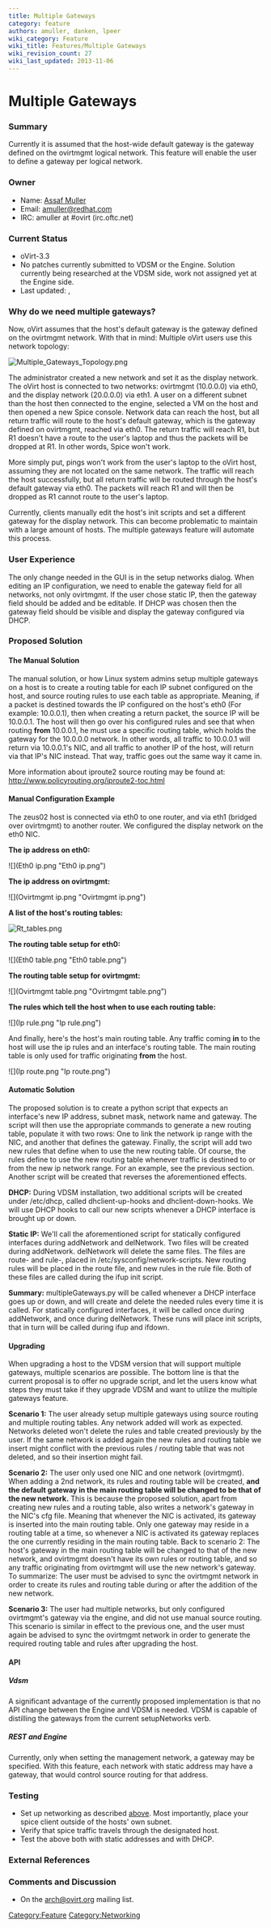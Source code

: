 ```yaml
---
title: Multiple Gateways
category: feature
authors: amuller, danken, lpeer
wiki_category: Feature
wiki_title: Features/Multiple Gateways
wiki_revision_count: 27
wiki_last_updated: 2013-11-06
---
```


# Multiple Gateways

### Summary

Currently it is assumed that the host-wide default gateway is the gateway defined on the ovirtmgmt logical network. This feature will enable the user to define a gateway per logical network.

### Owner

*   Name: [ Assaf Muller](User:amuller)
*   Email: <amuller@redhat.com>
*   IRC: amuller at #ovirt (irc.oftc.net)

### Current Status

*   oVirt-3.3
*   No patches currently submitted to VDSM or the Engine. Solution currently being researched at the VDSM side, work not assigned yet at the Engine side.
*   Last updated: ,

### Why do we need multiple gateways?

Now, oVirt assumes that the host's default gateway is the gateway defined on the ovirtmgmt network. With that in mind: Multiple oVirt users use this network topology:

![](Multiple_Gateways_Topology.png "Multiple_Gateways_Topology.png")

The administrator created a new network and set it as the display network. The oVirt host is connected to two networks: ovirtmgmt (10.0.0.0) via eth0, and the display network (20.0.0.0) via eth1. A user on a different subnet than the host then connected to the engine, selected a VM on the host and then opened a new Spice console. Network data can reach the host, but all return traffic will route to the host's default gateway, which is the gateway defined on ovirtmgmt, reached via eth0. The return traffic will reach R1, but R1 doesn't have a route to the user's laptop and thus the packets will be dropped at R1. In other words, Spice won't work.

More simply put, pings won't work from the user's laptop to the oVirt host, assuming they are not located on the same network. The traffic will reach the host successfully, but all return traffic will be routed through the host's default gateway via eth0. The packets will reach R1 and will then be dropped as R1 cannot route to the user's laptop.

Currently, clients manually edit the host's init scripts and set a different gateway for the display network. This can become problematic to maintain with a large amount of hosts. The multiple gateways feature will automate this process.

### User Experience

The only change needed in the GUI is in the setup networks dialog. When editing an IP configuration, we need to enable the gateway field for all networks, not only ovirtmgmt. If the user chose static IP, then the gateway field should be added and be editable. If DHCP was chosen then the gateway field should be visible and display the gateway configured via DHCP.

### Proposed Solution

#### The Manual Solution

The manual solution, or how Linux system admins setup multiple gateways on a host is to create a routing table for each IP subnet configured on the host, and source routing rules to use each table as appropriate. Meaning, if a packet is destined towards the IP configured on the host's eth0 (For example: 10.0.0.1), then when creating a return packet, the source IP will be 10.0.0.1. The host will then go over his configured rules and see that when routing **from** 10.0.0.1, he must use a specific routing table, which holds the gateway for the 10.0.0.0 network. In other words, all traffic to 10.0.0.1 will return via 10.0.0.1's NIC, and all traffic to another IP of the host, will return via that IP's NIC instead. That way, traffic goes out the same way it came in.

More information about iproute2 source routing may be found at: <http://www.policyrouting.org/iproute2-toc.html>

#### Manual Configuration Example

The zeus02 host is connected via eth0 to one router, and via eth1 (bridged over ovirtmgmt) to another router. We configured the display network on the eth0 NIC.

**The ip address on eth0:**

![](Eth0 ip.png "Eth0 ip.png")

**The ip address on ovirtmgmt:**

![](Ovirtmgmt ip.png "Ovirtmgmt ip.png")

**A list of the host's routing tables:**

![](Rt_tables.png "Rt_tables.png")

**The routing table setup for eth0:**

![](Eth0 table.png "Eth0 table.png")

**The routing table setup for ovirtmgmt:**

![](Ovirtmgmt table.png "Ovirtmgmt table.png")

**The rules which tell the host when to use each routing table:**

![](Ip rule.png "Ip rule.png")

And finally, here's the host's main routing table. Any traffic coming **in** to the host will use the ip rules and an interface's routing table. The main routing table is only used for traffic originating **from** the host.

![](Ip route.png "Ip route.png")

#### Automatic Solution

The proposed solution is to create a python script that expects an interface's new IP address, subnet mask, network name and gateway. The script will then use the appropriate commands to generate a new routing table, populate it with two rows: One to link the network ip range with the NIC, and another that defines the gateway. Finally, the script will add two new rules that define when to use the new routing table. Of course, the rules define to use the new routing table whenever traffic is destined to or from the new ip network range. For an example, see the previous section. Another script will be created that reverses the aforementioned effects.

**DHCP:** During VDSM installation, two additional scripts will be created under /etc/dhcp, called dhclient-up-hooks and dhclient-down-hooks. We will use DHCP hooks to call our new scripts whenever a DHCP interface is brought up or down.

**Static IP:** We'll call the aforementioned script for statically configured interfaces during addNetwork and delNetwork. Two files will be created during addNetwork. delNetwork will delete the same files. The files are route-<interface> and rule-<interface>, placed in /etc/sysconfig/network-scripts. New routing rules will be placed in the route file, and new rules in the rule file. Both of these files are called during the ifup init script.

**Summary:** multipleGateways.py will be called whenever a DHCP interface goes up or down, and will create and delete the needed rules every time it is called. For statically configured interfaces, it will be called once during addNetwork, and once during delNetwork. These runs will place init scripts, that in turn will be called during ifup and ifdown.

#### Upgrading

When upgrading a host to the VDSM version that will support multiple gateways, multiple scenarios are possible. The bottom line is that the current proposal is to offer no upgrade script, and let the users know what steps they must take if they upgrade VDSM and want to utilize the multiple gateways feature.

**Scenario 1:** The user already setup multiple gateways using source routing and multiple routing tables. Any network added will work as expected. Networks deleted won't delete the rules and table created previously by the user. If the same network is added again the new rules and routing table we insert might conflict with the previous rules / routing table that was not deleted, and so their insertion might fail.

**Scenario 2:** The user only used one NIC and one network (ovirtmgmt). When adding a 2nd network, its rules and routing table will be created, **and the default gateway in the main routing table will be changed to be that of the new network.** This is because the proposed solution, apart from creating new rules and a routing table, also writes a network's gateway in the NIC's cfg file. Meaning that whenever the NIC is activated, its gateway is inserted into the main routing table. Only one gateway may reside in a routing table at a time, so whenever a NIC is activated its gateway replaces the one currently residing in the main routing table. Back to scenario 2: The host's gateway in the main routing table will be changed to that of the new network, and ovirtmgmt doesn't have its own rules or routing table, and so any traffic originating from ovirtmgmt will use the new network's gateway. To summarize: The user must be advised to sync the ovirtmgmt network in order to create its rules and routing table during or after the addition of the new network.

**Scenario 3:** The user had multiple networks, but only configured ovirtmgmt's gateway via the engine, and did not use manual source routing. This scenario is similar in effect to the previous one, and the user must again be advised to sync the ovirtmgmt network in order to generate the required routing table and rules after upgrading the host.

#### API

##### Vdsm

A significant advantage of the currently proposed implementation is that no API change between the Engine and VDSM is needed. VDSM is capable of distilling the gateways from the current setupNetworks verb.

##### REST and Engine

Currently, only when setting the management network, a gateway may be specified. With this feature, each network with static address may have a gateway, that would control source routing for that address.

### Testing

*   Set up networking as described [ above](#Why_do_we_need_multiple_gateways.3F). Most importantly, place your spice client outside of the hosts' own subnet.
*   Verify that spice traffic travels through the designated host.
*   Test the above both with static addresses and with DHCP.

### External References

### Comments and Discussion

*   On the arch@ovirt.org mailing list.

<Category:Feature> <Category:Networking>
